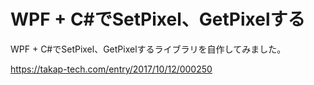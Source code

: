 # WPF + C#でSetPixel、GetPixelする

WPF + C#でSetPixel、GetPixelするライブラリを自作してみました。

https://takap-tech.com/entry/2017/10/12/000250
